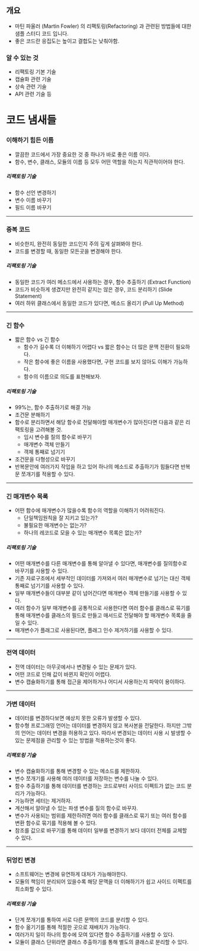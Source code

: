 ## 개요
* 마틴 파울러 (Martin Fowler) 의 리팩토링(Refactoring) 과 관련된 방법들에 대한 샘플 스터디 코드 입니다.
* 좋은 코드란 응집도는 높이고 결합도는 낮춰야함.


### 알 수 있는 것
* 리팩토링 기본 기술
* 캡슐화 관련 기술
* 상속 관련 기술
* API 관련 기술 등

# 코드 냄새들
### 이해하기 힘든 이름
* 깔끔한 코드에서 가장 중요한 것 중 하나가 바로 좋은 이름 이다.
* 함수, 변수, 클래스, 모듈의 이름 등 모두 어떤 역할을 하는지 직관적이어야 한다.
##### 리팩토링 기술  
* 함수 선언 변경하기
* 변수 이름 바꾸기
* 필드 이름 바꾸기
*** 
### 중복 코드
* 비슷한지, 완전히 동일한 코드인지 주의 깊게 살펴봐야 한다.
* 코드를 변경할 때, 동일한 모든곳을 변경해야 한다.
##### 리팩토링 기술
* 동일한 코드가 여러 메소드에서 사용하는 경우, 함수 추출하기 (Extract Function)
* 코드가 비슷하게 생겼지만 완전히 같지는 않은 경우, 코드 분리하기 (Slide Statement)
* 여러 하위 클래스에서 동일한 코드가 있다면, 메소드 올리기 (Pull Up Method)
***
### 긴 함수
* 짧은 함수 vs 긴 함수
  * 함수가 길수록 더 이해하기 어렵다 vs 짧은 함수는 더 많은 문맥 전환이 필요하다.
  * 작은 함수에 좋은 이름을 사용했다면, 구현 코드를 보지 않아도 이해가 가능하다.
  * 함수의 이름으로 의도를 표현해보자.
##### 리팩토링 기술
* 99%는, 함수 추출하기로 해결 가능
* 조건문 분해하기 
* 함수로 분리하면서 해당 함수로 전달해야할 매개변수가 많아진다면 다음과 같은 리팩토링을 고려해볼 것.
  * 임시 변수를 질의 함수로 바꾸기
  * 매개변수 객체 만들기
  * 객체 통째로 넘기기
* 조건문을 다형성으로 바꾸기
* 반복문안에 여러가지 작업을 하고 있어 하나의 메소드로 추출하기가 힘들다면 반복문 쪼개기를 적용할 수 있다.

***
### 긴 매개변수 목록
* 어떤 함수에 매개변수가 많을수록 함수의 역할을 이해하기 어려워진다.
  * 단일책임원칙을 잘 지키고 있는가?
  * 불필요한 매개변수는 없는가?
  * 하나의 레코드로 모을 수 있는 매개변수 목록은 없는가?
##### 리팩토링 기술
* 어떤 매개변수를 다른 매개변수를 통해 알아낼 수 있다면, 매개변수를 질의함수로 바꾸기를 사용할 수 있다.
* 기존 자료구조에서 세부적인 데이터를 가져와서 여러 매개변수로 넘기는 대신 객체 통째로 넘기기를 사용할 수 있다.
* 일부 매개변수들이 대부분 같이 넘어간다면 매개변수 객체 만들기를 사용할 수 있다.
* 여러 함수가 일부 매개변수를 공통적으로 사용한다면 여러 함수를 클래스로 묶기를 통해 매개변수를 클래스의 필드로 만들고 매서드로 전달해야 할 매개변수 목록을 줄일 수 있다.
* 매개변수가 플래그로 사용된다면, 플래그 인수 제거하기를 사용할 수 있다.
***
### 전역 데이터
* 전역 데이터는 아무곳에서나 변경될 수 있는 문제가 있다.
* 어떤 코드로 인해 값이 바뀐지 확인이 어렵다.
* 변수 캡슐화하기를 통해 접근을 제어하거나 어디서 사용하는지 파악이 용이하다.
***
### 가변 데이터
* 데이터를 변경하다보면 예상치 못한 오류가 발생할 수 있다.
* 함수형 프로그래밍 언어는 데이터를 변경하지 않고 복사본을 전달한다. 하지만 그밖의 언어는 데이터 변경을 허용하고 있다. 따라서 변경되는 데이터 사용 시 발생할 수 있는 문제점을 관리할 수 있는 방법을 적용하는것이 좋다.
##### 리팩토링 기술
* 변수 캡슐화하기를 통해 변경할 수 있는 메소드를 제한하자.
* 변수 쪼개기를 사용해 여러 데이터를 저장하는 변수를 나눌 수 있다.
* 함수 추출하기를 통해 데이터를 변경하는 코드로부터 사이드 이펙트가 없는 코드 분리가 가능하다.
* 가능하면 세터는 제거하자.
* 계산해서 알아낼 수 있는 파생 변수를 질의 함수로 바꾸자.
* 변수가 사용되는 범위를 제한하려면 여러 함수를 클래스로 묶기 또는 여러 함수를 변환 함수로 묶기를 적용해 볼 수 있다.
* 참조를 값으로 바꾸기를 통해 데이터 일부를 변경하기 보다 데이터 전체를 교체할 수 있다.
***
### 뒤엉킨 변경
* 소프트웨어는 변경에 유연하게 대처가 가능해야한다.
* 모듈의 책임이 분리되어 있을수록 해당 문맥을 더 이해하기가 쉽고 사이드 이펙트를 최소화할 수 있다.
##### 리팩토링 기술
* 단계 쪼개기를 통하여 서로 다른 문맥의 코드를 분리할 수 있다.
* 함수 옮기기를 통해 적절한 곳으로 재배치가 가능하다.
* 여러가지 일이 하나의 함수에 모여 있다면 함수 추출하기를 사용할 수 있다.
* 모듈이 클래스 단위라면 클래스 추출하기를 통해 별도의 클래스로 분리할 수 있다.